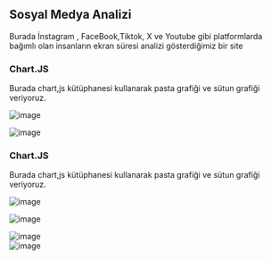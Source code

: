 <h2>Sosyal Medya Analizi</h2>
Burada İnstagram , FaceBook,Tiktok, X ve Youtube gibi platformlarda bağımlı olan insanların ekran süresi  analizi gösterdiğimiz bir site 
<h3>Chart.JS</h3>
<p>Burada chart,js kütüphanesi kullanarak pasta grafiği ve sütun grafiği veriyoruz.</p>

![image](https://github.com/hasankilic0663/Sosyal-Medya-Analizi/assets/101570706/27b56710-8ea1-40e8-a5cf-5bf518038624)
<br>

![image](https://github.com/hasankilic0663/Sosyal-Medya-Analizi/assets/101570706/3d2679be-6031-4330-824f-fc1345a394ed)
<h3>Chart.JS</h3>

<p>Burada chart,js kütüphanesi kullanarak pasta grafiği ve sütun grafiği veriyoruz.</p>

![image](https://github.com/hasankilic0663/Sosyal-Medya-Analizi/assets/101570706/3ba39db7-9f87-4ca2-b93d-ea5dbe4defef)
<br>

![image](https://github.com/hasankilic0663/Sosyal-Medya-Analizi/assets/101570706/67f77471-25a9-4880-8398-9715188846a8)
<br>

![image](https://github.com/hasankilic0663/Sosyal-Medya-Analizi/assets/101570706/53075085-3c9b-48c0-813c-cdd48a08dbc0)
<br>
![image](https://github.com/hasankilic0663/Sosyal-Medya-Analizi/assets/101570706/83e1a4cd-f536-4207-93a0-ac45b72c3200)

